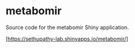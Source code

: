 # metabomir
Source code for the metabomir Shiny application.

[https://sethupathy-lab.shinyapps.io/metabomir/]

